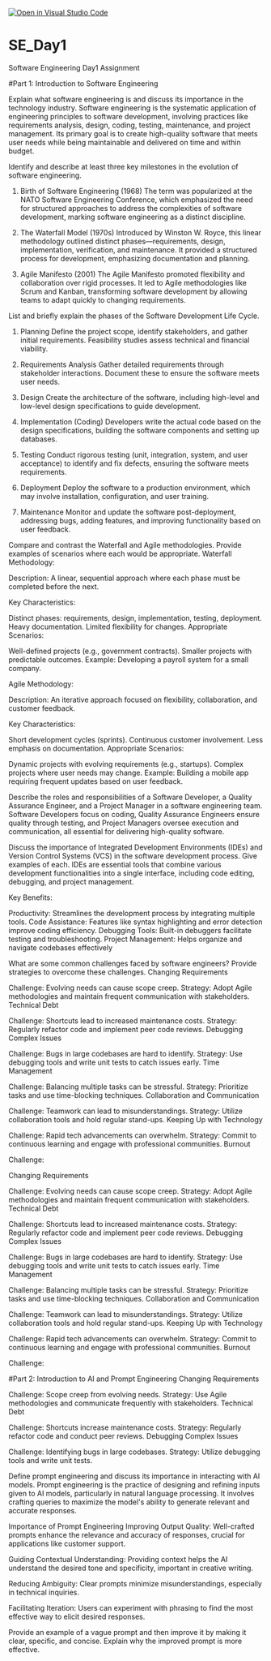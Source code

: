[![Open in Visual Studio Code](https://classroom.github.com/assets/open-in-vscode-2e0aaae1b6195c2367325f4f02e2d04e9abb55f0b24a779b69b11b9e10269abc.svg)](https://classroom.github.com/online_ide?assignment_repo_id=15697399&assignment_repo_type=AssignmentRepo)
# SE_Day1
Software Engineering Day1 Assignment

#Part 1: Introduction to Software Engineering

Explain what software engineering is and discuss its importance in the technology industry.
Software engineering is the systematic application of engineering principles to software development, involving practices like requirements analysis, design, coding, testing, maintenance, and project management. Its primary goal is to create high-quality software that meets user needs while being maintainable and delivered on time and within budget.

Identify and describe at least three key milestones in the evolution of software engineering.
1. Birth of Software Engineering (1968)
The term was popularized at the NATO Software Engineering Conference, which emphasized the need for structured approaches to address the complexities of software development, marking software engineering as a distinct discipline.

2. The Waterfall Model (1970s)
Introduced by Winston W. Royce, this linear methodology outlined distinct phases—requirements, design, implementation, verification, and maintenance. It provided a structured process for development, emphasizing documentation and planning.

3. Agile Manifesto (2001)
The Agile Manifesto promoted flexibility and collaboration over rigid processes. It led to Agile methodologies like Scrum and Kanban, transforming software development by allowing teams to adapt quickly to changing requirements.

List and briefly explain the phases of the Software Development Life Cycle.
1. Planning
Define the project scope, identify stakeholders, and gather initial requirements. Feasibility studies assess technical and financial viability.

2. Requirements Analysis
Gather detailed requirements through stakeholder interactions. Document these to ensure the software meets user needs.

3. Design
Create the architecture of the software, including high-level and low-level design specifications to guide development.

4. Implementation (Coding)
Developers write the actual code based on the design specifications, building the software components and setting up databases.

5. Testing
Conduct rigorous testing (unit, integration, system, and user acceptance) to identify and fix defects, ensuring the software meets requirements.

6. Deployment
Deploy the software to a production environment, which may involve installation, configuration, and user training.

7. Maintenance
Monitor and update the software post-deployment, addressing bugs, adding features, and improving functionality based on user feedback.

Compare and contrast the Waterfall and Agile methodologies. Provide examples of scenarios where each would be appropriate.
Waterfall Methodology:

Description:
A linear, sequential approach where each phase must be completed before the next.

Key Characteristics:

Distinct phases: requirements, design, implementation, testing, deployment.
Heavy documentation.
Limited flexibility for changes.
Appropriate Scenarios:

Well-defined projects (e.g., government contracts).
Smaller projects with predictable outcomes.
Example:
Developing a payroll system for a small company.

Agile Methodology:

Description:
An iterative approach focused on flexibility, collaboration, and customer feedback.

Key Characteristics:

Short development cycles (sprints).
Continuous customer involvement.
Less emphasis on documentation.
Appropriate Scenarios:

Dynamic projects with evolving requirements (e.g., startups).
Complex projects where user needs may change.
Example:
Building a mobile app requiring frequent updates based on user feedback.

Describe the roles and responsibilities of a Software Developer, a Quality Assurance Engineer, and a Project Manager in a software engineering team.
Software Developers focus on coding, Quality Assurance Engineers ensure quality through testing, and Project Managers oversee execution and communication, all essential for delivering high-quality software.

Discuss the importance of Integrated Development Environments (IDEs) and Version Control Systems (VCS) in the software development process. Give examples of each.
IDEs are essential tools that combine various development functionalities into a single interface, including code editing, debugging, and project management.

Key Benefits:

Productivity: Streamlines the development process by integrating multiple tools.
Code Assistance: Features like syntax highlighting and error detection improve coding efficiency.
Debugging Tools: Built-in debuggers facilitate testing and troubleshooting.
Project Management: Helps organize and navigate codebases effectively

What are some common challenges faced by software engineers? Provide strategies to overcome these challenges.
Changing Requirements

Challenge: Evolving needs can cause scope creep.
Strategy: Adopt Agile methodologies and maintain frequent communication with stakeholders.
Technical Debt

Challenge: Shortcuts lead to increased maintenance costs.
Strategy: Regularly refactor code and implement peer code reviews.
Debugging Complex Issues

Challenge: Bugs in large codebases are hard to identify.
Strategy: Use debugging tools and write unit tests to catch issues early.
Time Management

Challenge: Balancing multiple tasks can be stressful.
Strategy: Prioritize tasks and use time-blocking techniques.
Collaboration and Communication

Challenge: Teamwork can lead to misunderstandings.
Strategy: Utilize collaboration tools and hold regular stand-ups.
Keeping Up with Technology

Challenge: Rapid tech advancements can overwhelm.
Strategy: Commit to continuous learning and engage with professional communities.
Burnout

Challenge:

Changing Requirements

Challenge: Evolving needs can cause scope creep.
Strategy: Adopt Agile methodologies and maintain frequent communication with stakeholders.
Technical Debt

Challenge: Shortcuts lead to increased maintenance costs.
Strategy: Regularly refactor code and implement peer code reviews.
Debugging Complex Issues

Challenge: Bugs in large codebases are hard to identify.
Strategy: Use debugging tools and write unit tests to catch issues early.
Time Management

Challenge: Balancing multiple tasks can be stressful.
Strategy: Prioritize tasks and use time-blocking techniques.
Collaboration and Communication

Challenge: Teamwork can lead to misunderstandings.
Strategy: Utilize collaboration tools and hold regular stand-ups.
Keeping Up with Technology

Challenge: Rapid tech advancements can overwhelm.
Strategy: Commit to continuous learning and engage with professional communities.
Burnout

Challenge:

#Part 2: Introduction to AI and Prompt Engineering
Changing Requirements

Challenge: Scope creep from evolving needs.
Strategy: Use Agile methodologies and communicate frequently with stakeholders.
Technical Debt

Challenge: Shortcuts increase maintenance costs.
Strategy: Regularly refactor code and conduct peer reviews.
Debugging Complex Issues

Challenge: Identifying bugs in large codebases.
Strategy: Utilize debugging tools and write unit tests.

Define prompt engineering and discuss its importance in interacting with AI models.
Prompt engineering is the practice of designing and refining inputs given to AI models, particularly in natural language processing. It involves crafting queries to maximize the model's ability to generate relevant and accurate responses.

Importance of Prompt Engineering
Improving Output Quality: Well-crafted prompts enhance the relevance and accuracy of responses, crucial for applications like customer support.

Guiding Contextual Understanding: Providing context helps the AI understand the desired tone and specificity, important in creative writing.

Reducing Ambiguity: Clear prompts minimize misunderstandings, especially in technical inquiries.

Facilitating Iteration: Users can experiment with phrasing to find the most effective way to elicit desired responses.


Provide an example of a vague prompt and then improve it by making it clear, specific, and concise. Explain why the improved prompt is more effective.
